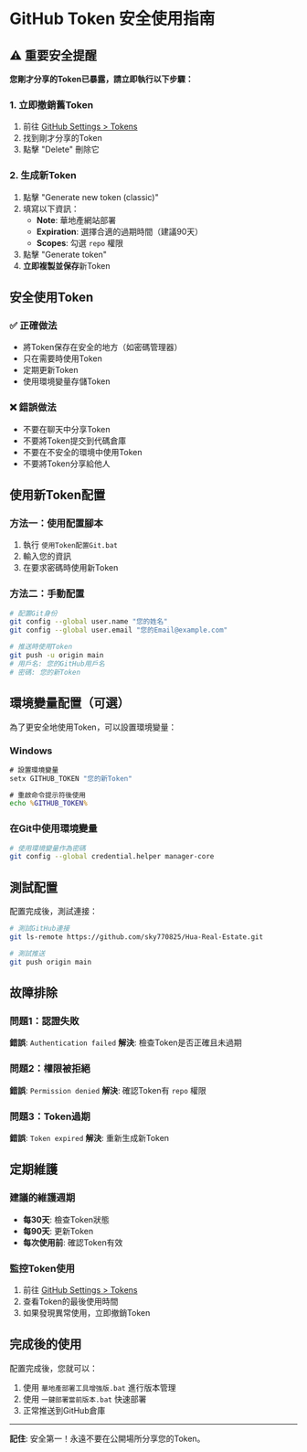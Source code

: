# GitHub Token 安全使用指南

## ⚠️ 重要安全提醒

**您剛才分享的Token已暴露，請立即執行以下步驟：**

### 1. 立即撤銷舊Token
1. 前往 [GitHub Settings > Tokens](https://github.com/settings/tokens)
2. 找到剛才分享的Token
3. 點擊 "Delete" 刪除它

### 2. 生成新Token
1. 點擊 "Generate new token (classic)"
2. 填寫以下資訊：
   - **Note**: 華地產網站部署
   - **Expiration**: 選擇合適的過期時間（建議90天）
   - **Scopes**: 勾選 `repo` 權限
3. 點擊 "Generate token"
4. **立即複製並保存**新Token

## 安全使用Token

### ✅ 正確做法
- 將Token保存在安全的地方（如密碼管理器）
- 只在需要時使用Token
- 定期更新Token
- 使用環境變量存儲Token

### ❌ 錯誤做法
- 不要在聊天中分享Token
- 不要將Token提交到代碼倉庫
- 不要在不安全的環境中使用Token
- 不要將Token分享給他人

## 使用新Token配置

### 方法一：使用配置腳本
1. 執行 `使用Token配置Git.bat`
2. 輸入您的資訊
3. 在要求密碼時使用新Token

### 方法二：手動配置
```bash
# 配置Git身份
git config --global user.name "您的姓名"
git config --global user.email "您的Email@example.com"

# 推送時使用Token
git push -u origin main
# 用戶名: 您的GitHub用戶名
# 密碼: 您的新Token
```

## 環境變量配置（可選）

為了更安全地使用Token，可以設置環境變量：

### Windows
```cmd
# 設置環境變量
setx GITHUB_TOKEN "您的新Token"

# 重啟命令提示符後使用
echo %GITHUB_TOKEN%
```

### 在Git中使用環境變量
```bash
# 使用環境變量作為密碼
git config --global credential.helper manager-core
```

## 測試配置

配置完成後，測試連接：

```bash
# 測試GitHub連接
git ls-remote https://github.com/sky770825/Hua-Real-Estate.git

# 測試推送
git push origin main
```

## 故障排除

### 問題1：認證失敗
**錯誤**: `Authentication failed`
**解決**: 檢查Token是否正確且未過期

### 問題2：權限被拒絕
**錯誤**: `Permission denied`
**解決**: 確認Token有 `repo` 權限

### 問題3：Token過期
**錯誤**: `Token expired`
**解決**: 重新生成新Token

## 定期維護

### 建議的維護週期
- **每30天**: 檢查Token狀態
- **每90天**: 更新Token
- **每次使用前**: 確認Token有效

### 監控Token使用
1. 前往 [GitHub Settings > Tokens](https://github.com/settings/tokens)
2. 查看Token的最後使用時間
3. 如果發現異常使用，立即撤銷Token

## 完成後的使用

配置完成後，您就可以：
1. 使用 `華地產部署工具增強版.bat` 進行版本管理
2. 使用 `一鍵部署當前版本.bat` 快速部署
3. 正常推送到GitHub倉庫

---

**記住**: 安全第一！永遠不要在公開場所分享您的Token。
